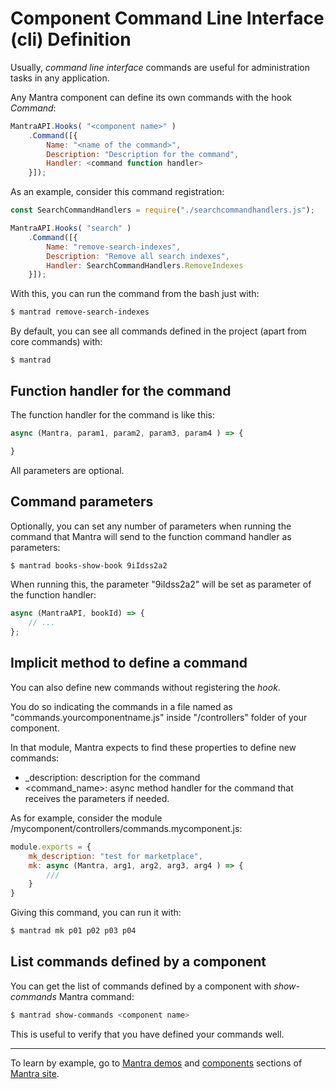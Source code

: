 # Component Command Line Interface (cli) Definition

Usually, *command line interface* commands are useful for administration tasks in any application.

Any Mantra component can define its own commands with the hook *Command*:

```js
MantraAPI.Hooks( "<component name>" )
    .Command([{
        Name: "<name of the command>",
        Description: "Description for the command",
        Handler: <command function handler>
    }]);
```

As an example, consider this command registration:

```js
const SearchCommandHandlers = require("./searchcommandhandlers.js");

MantraAPI.Hooks( "search" )
    .Command([{
        Name: "remove-search-indexes",
        Description: "Remove all search indexes",
        Handler: SearchCommandHandlers.RemoveIndexes
    }]);
```

With this, you can run the command from the bash just with:

```bash
$ mantrad remove-search-indexes
```

By default, you can see all commands defined in the project (apart from core commands) with:

```
$ mantrad
```

## Function handler for the command

The function handler for the command is like this:

```js
async (Mantra, param1, param2, param3, param4 ) => {

}
```

All parameters are optional.

## Command parameters

Optionally, you can set any number of parameters when running the command that Mantra will send to the function command handler as parameters:

```bash
$ mantrad books-show-book 9iIdss2a2
```

When running this, the parameter "9iIdss2a2" will be set as parameter of the function handler:

```js
async (MantraAPI, bookId) => { 
    // ... 
};
```

## Implicit method to define a command

You can also define new commands without registering the *hook*.

You do so indicating the commands in a file named as "commands.yourcomponentname.js" inside "/controllers" folder of your component.

In that module, Mantra expects to find these properties to define new commands:

* <command name>_description: description for the command
* <command_name>: async method handler for the command that receives the parameters if needed.

As for example, consider the module /mycomponent/controllers/commands.mycomponent.js:

```js
module.exports = {
    mk_description: "test for marketplace",
    mk: async (Mantra, arg1, arg2, arg3, arg4 ) => {
        ///
    }
}
```

Giving this command, you can run it with:

```bash
$ mantrad mk p01 p02 p03 p04
```

## List commands defined by a component

You can get the list of commands defined by a component with *show-commands* Mantra command:

```bash
$ mantrad show-commands <component name>
```

This is useful to verify that you have defined your commands well.

***
To learn by example, go to [Mantra demos](https://www.mantrajs.com/mantrademos/showall) and [components](https://www.mantrajs.com/marketplacecomponent/components) sections of [Mantra site](https://www.mantrajs.com).